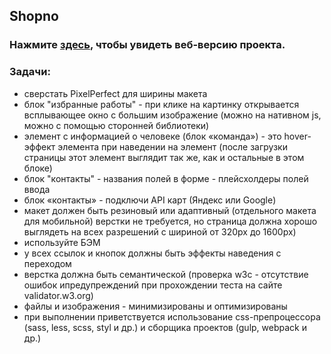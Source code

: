 ## Shopno
<h3>Нажмите <a href="https://repinnick-shopno.netlify.app/" target="_blank">здесь</a>, чтобы увидеть веб-версию проекта.</h3>

### Задачи: 
* сверстать PixelPerfect для ширины макета
* блок "избранные работы" - при клике на картинку открывается всплывающее окно с большим изображение (можно на нативном js, можно с помощью сторонней библиотеки)
* элемент с информацией о человеке (блок «команда») - это hover-эффект элемента при наведении на элемент (после загрузки страницы этот элемент выглядит так же, как и остальные в этом блоке)
* блок "контакты" - названия полей в форме - плейсхолдеры полей ввода
* блок «контакты» - подключи API карт (Яндекс или Google)
* макет должен быть резиновый или адаптивный (отдельного макета для мобильной) верстки не требуется, но страница должна хорошо выглядеть на всех разрешений с шириной от 320px до 1600px)
* используйте БЭМ
* у всех ссылок и кнопок должны быть эффекты наведения с переходом
* верстка должна быть семантической (проверка w3c - отсутствие ошибок ипредупреждений при прохождении теста на сайте validator.w3.org)
* файлы и изображения - минимизированы и оптимизированы
* при выполнении приветствуется использование css-препроцессора (sass, less, scss, styl и др.) и сборщика проектов (gulp, webpack и др.)

